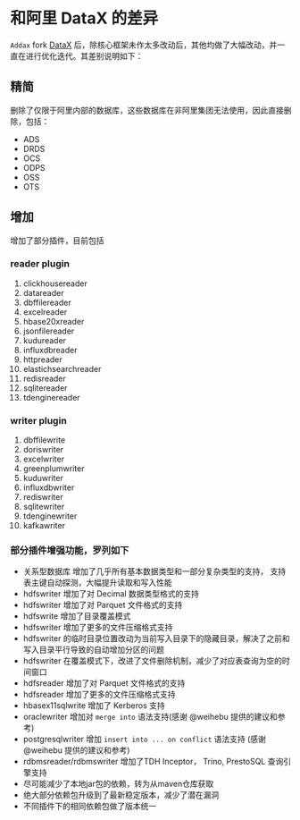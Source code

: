 # 和阿里 DataX 的差异

`Addax` fork [DataX](https://github.com/alibaba/datax) 后，除核心框架未作太多改动后，其他均做了大幅改动，并一直在进行优化迭代。其差别说明如下：

## 精简

删除了仅限于阿里内部的数据库，这些数据库在非阿里集团无法使用，因此直接删除，包括：

- ADS
- DRDS
- OCS
- ODPS
- OSS
- OTS

## 增加

增加了部分插件，目前包括

### reader plugin

1. clickhousereader
2. datareader
3. dbffilereader
4. excelreader
5. hbase20xreader
6. jsonfilereader
7. kudureader
8. influxdbreader
9. httpreader
10. elastichsearchreader
11. redisreader
12. sqlitereader
13. tdenginereader

### writer plugin

1. dbffilewrite
2. doriswriter
3. excelwriter
4. greenplumwriter
5. kuduwriter
6. influxdbwriter
7. rediswriter
8. sqlitewriter
9. tdenginewriter
10. kafkawriter

### 部分插件增强功能，罗列如下

- 关系型数据库 增加了几乎所有基本数据类型和一部分复杂类型的支持， 支持表主键自动探测，大幅提升读取和写入性能
- hdfswriter 增加了对 Decimal 数据类型格式的支持
- hdfswriter 增加了对 Parquet 文件格式的支持
- hdfswrite 增加了目录覆盖模式
- hdfswriter 增加了更多的文件压缩格式支持
- hdfswriter 的临时目录位置改动为当前写入目录下的隐藏目录，解决了之前和写入目录平行导致的自动增加分区的问题
- hdfswriter 在覆盖模式下，改进了文件删除机制，减少了对应表查询为空的时间窗口
- hdfsreader 增加了对 Parquet 文件格式的支持
- hdfsreader 增加了更多的文件压缩格式支持
- hbasex11sqlwrite 增加了 Kerberos 支持
- oraclewriter 增加对 `merge into` 语法支持(感谢 @weihebu 提供的建议和参考)
- postgresqlwriter 增加 `insert into ... on conflict` 语法支持 (感谢 @weihebu 提供的建议和参考)
- rdbmsreader/rdbmswriter 增加了TDH Inceptor， Trino, PrestoSQL 查询引擎支持
- 尽可能减少了本地jar包的依赖，转为从maven仓库获取
- 绝大部分依赖包升级到了最新稳定版本，减少了潜在漏洞
- 不同插件下的相同依赖包做了版本统一
